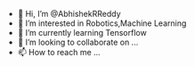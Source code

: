 - 👋 Hi, I’m @AbhishekRReddy
- 👀 I’m interested in Robotics,Machine Learning
- 🌱 I’m currently learning Tensorflow
- 💞️ I’m looking to collaborate on ...
- 📫 How to reach me ...

<!---
AbhishekRReddy/AbhishekRReddy is a ✨ special ✨ repository because its `README.md` (this file) appears on your GitHub profile.
You can click the Preview link to take a look at your changes.
--->
